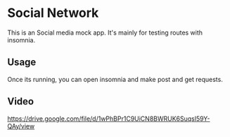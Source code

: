 # Social Network

This is an Social media mock app. It's mainly for testing routes with insomnia.

## Usage

Once its running, you can open insomnia and make post and get requests.

## Video

https://drive.google.com/file/d/1wPhBPr1C9UiCN8BWRUK6Suqsl59Y-QAy/view
